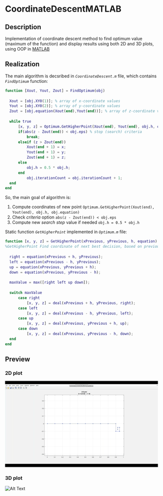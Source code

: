 # CoordinateDescentMATLAB
## Description
Implementation of coordinate descent method to find optimum value (maximum of the function) and display results using both 2D and 3D plots, 
using OOP in [MATLAB](https://www.mathworks.com/products/matlab.html)
## Realization 
  The main algorithm is decsribed in *`CoordinateDescent.m`* file, which contains *`FindOptimum`* function:
  ```matlab
  function [Xout, Yout, Zout] = FindOptimum(obj)
    
    Xout = [obj.XY0(1)]; % array of x-coordinate values
    Yout = [obj.XY0(2)]; % array of y-coordinate values
    Zout = [obj.equation(Xout(end),Yout(end))]; % array of z-coordinate values (values of functional dependence)
    
    while true
        [x, y, z] = Optimum.GetHigherPoint(Xout(end), Yout(end), obj.h, obj.equation);
        if(abs(z - Zout(end)) < obj.eps) % stop (search) criteria
            break;
        elseif (z > Zout(end))
            Xout(end + 1) = x;
            Yout(end + 1) = y;
            Zout(end + 1) = z;
        else
            obj.h = 0.5 * obj.h;
        end
            obj.iterationCount = obj.iterationCount + 1;
    end
end
  ```
  So, the main goal of algorithm is:
  1. Compute coordinates of new point `Optimum.GetHigherPoint(Xout(end), Yout(end), obj.h, obj.equation)`
  2. Check *criteria* option `abs(z - Zout(end)) < obj.eps`
  3. Compute new *search step* value if needed `obj.h = 0.5 * obj.h`
  
  Static function *`GetHigherPoint`* implemented in *`Optimum.m`* file:
  ```matlab
  function [x, y, z] = GetHigherPoint(xPrevious, yPrevious, h, equation)
  %GetHigherPoint Find coordinate of next best decision, based on previous decision
            
    right = equation(xPrevious + h, yPrevious);
    left = equation(xPrevious - h, yPrevious);
    up = equation(xPrevious, yPrevious + h);
    down = equation(xPrevious, yPrevious - h);
            
    maxValue = max([right left up down]);
            
    switch maxValue
        case right
            [x, y, z] = deal(xPrevious + h, yPrevious, right);
        case left
            [x, y, z] = deal(xPrevious - h, yPrevious, left);
        case up
            [x, y, z] = deal(xPrevious, yPrevious + h, up);
        case down
            [x, y, z] = deal(xPrevious, yPrevious - h, down);
    end
end
  ```
## Preview

### 2D plot

![Alt Text](/images/gif_2d.gif)

### 3D plot

![Alt Text](/images/gif_3d.gif)
